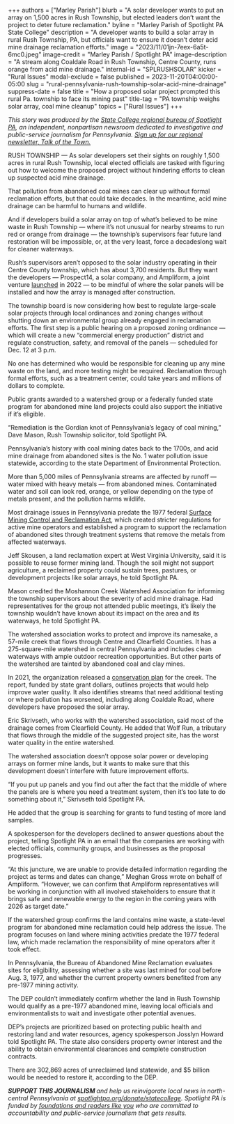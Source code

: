 +++
authors = ["Marley Parish"]
blurb = "A solar developer wants to put an array on 1,500 acres in Rush Township, but elected leaders don’t want the project to deter future reclamation."
byline = "Marley Parish of Spotlight PA State College"
description = "A developer wants to build a solar array in rural Rush Township, PA, but officials want to ensure it doesn’t deter acid mine drainage reclamation efforts."
image = "2023/11/01jn-7eex-6a5t-6mc0.jpeg"
image-credit = "Marley Parish / Spotlight PA"
image-description = "A stream along Coaldale Road in Rush Township, Centre County, runs orange from acid mine drainage."
internal-id = "SPLRUSHSOLAR"
kicker = "Rural Issues"
modal-exclude = false
published = 2023-11-20T04:00:00-05:00
slug = "rural-pennsylvania-rush-township-solar-acid-mine-drainage"
suppress-date = false
title = "How a proposed solar project prompted this rural Pa. township to face its mining past"
title-tag = "PA township weighs solar array, coal mine cleanup"
topics = ["Rural Issues"]
+++

<em>This story was produced by the </em><a href="https://www.spotlightpa.org/statecollege"><em>State College regional bureau of Spotlight PA</em></a><em>, an independent, nonpartisan newsroom dedicated to investigative and public-service journalism for Pennsylvania. </em><a href="https://www.spotlightpa.org/newsletters/talkofthetown"><em>Sign up for our regional newsletter, Talk of the Town.</em></a>

RUSH TOWNSHIP — As solar developers set their sights on roughly 1,500 acres in rural Rush Township, local elected officials are tasked with figuring out how to welcome the proposed project without hindering efforts to clean up suspected acid mine drainage.

That pollution from abandoned coal mines can clear up without formal reclamation efforts, but that could take decades. In the meantime, acid mine drainage can be harmful to humans and wildlife.

And if developers build a solar array on top of what’s believed to be mine waste in Rush Township — where it’s not unusual for nearby streams to run red or orange from drainage — the township’s supervisors fear future land restoration will be impossible, or, at the very least, force a decadeslong wait for cleaner waterways.

Rush’s supervisors aren’t opposed to the solar industry operating in their Centre County township, which has about 3,700 residents. But they want the developers — Prospect14, a solar company, and Ampliform, a joint venture <a href="https://www.prnewswire.com/news-releases/new-joint-venture-formed-by-prospect14-and-investment-and-operating-partners-to-develop-utility-scale-solar-projects-301625588.html">launched</a> in 2022 — to be mindful of where the solar panels will be installed and how the array is managed after construction.

The township board is now considering how best to regulate large-scale solar projects through local ordinances and zoning changes without shutting down an environmental group already engaged in reclamation efforts. The first step is a public hearing on a proposed zoning ordinance — which will create a new “commercial energy production” district and regulate construction, safety, and removal of the panels — scheduled for Dec. 12 at 3 p.m.

<script src="https://www.spotlightpa.org/embed.js" async></script><div data-spl-embed-version="1" data-spl-src="https://www.spotlightpa.org/embeds/newsletter/?cta=Sign%20up%20for%20our%20new%20regional%20newsletter%2C%20%3Cb%3ETalk%20of%20the%20Town%3C%2Fb%3E%2C%20and%20get%20all%20the%20news%20and%20notes%20from%20State%20College%20and%20north-central%20PA.&button=Sign%20Up%20Now&preselect=state_college&eyebrow=DON'T%20MISS%20A%20BEAT"></div>

No one has determined who would be responsible for cleaning up any mine waste on the land, and more testing might be required. Reclamation through formal efforts, such as a treatment center, could take years and millions of dollars to complete.

Public grants awarded to a watershed group or a federally funded state program for abandoned mine land projects could also support the initiative if it’s eligible.

“Remediation is the Gordian knot of Pennsylvania’s legacy of coal mining,” Dave Mason, Rush Township solicitor, told Spotlight PA.

Pennsylvania’s history with coal mining dates back to the 1700s, and acid mine drainage from abandoned sites is the No. 1 water pollution issue statewide, according to the state Department of Environmental Protection.

More than 5,000 miles of Pennsylvania streams are affected by runoff — water mixed with heavy metals&nbsp;— from abandoned mines. Contaminated water and soil can look red, orange, or yellow depending on the type of metals present, and the pollution harms wildlife.

Most drainage issues in Pennsylvania predate the 1977 federal <a href="https://www.nps.gov/subjects/energyminerals/smcra.htm">Surface Mining Control and Reclamation Act</a>, which created stricter regulations for active mine operators and established a program to support the reclamation of abandoned sites through treatment systems that remove the metals from affected waterways.

Jeff Skousen, a land reclamation expert at West Virginia University, said it is possible to reuse former mining land. Though the soil might not support agriculture, a reclaimed property could sustain trees, pastures, or development projects like solar arrays, he told Spotlight PA.

Mason credited the Moshannon Creek Watershed Association for informing the township supervisors about the severity of acid mine drainage. Had representatives for the group not attended public meetings, it’s likely the township wouldn’t have known about its impact on the area and its waterways, he told Spotlight PA.

The watershed association works to protect and improve its namesake, a 57-mile creek that flows through Centre and Clearfield Counties. It has a 275-square-mile watershed in central Pennsylvania and includes clean waterways with ample outdoor recreation opportunities. But other parts of the watershed are tainted by abandoned coal and clay mines.

In 2021, the organization released a <a href="https://img1.wsimg.com/blobby/go/0177447b-bfc3-47af-8384-13e843b343fa/downloads/MoshannonCreekColdwaterConservationPlanSept28R.pdf?ver=1682801360493">conservation plan</a> for the creek. The report, funded by state grant dollars, outlines projects that would help improve water quality. It also identifies streams that need additional testing or where pollution has worsened, including along Coaldale Road, where developers have proposed the solar array.

Eric Skrivseth, who works with the watershed association, said most of the drainage comes from Clearfield County. He added that Wolf Run, a tributary that flows through the middle of the suggested project site, has the worst water quality in the entire watershed.

The watershed association doesn’t oppose solar power or developing arrays on former mine lands, but it wants to make sure that this development doesn’t interfere with future improvement efforts.

“If you put up panels and you find out after the fact that the middle of where the panels are is where you need a treatment system, then it’s too late to do something about it,” Skrivseth told Spotlight PA.

He added that the group is searching for grants to fund testing of more land samples.

A spokesperson for the developers declined to answer questions about the project, telling Spotlight PA in an email that the companies are working with elected officials, community groups, and businesses as the proposal progresses.

“At this juncture, we are unable to provide detailed information regarding the project as terms and dates can change,” Meghan Gross wrote on behalf of Ampliform. “However, we can confirm that Ampliform representatives will be working in conjunction with all involved stakeholders to ensure that it brings safe and renewable energy to the region in the coming years with 2026 as target date.”

<script src="https://www.spotlightpa.org/embed.js" async></script><div data-spl-embed-version="1" data-spl-src="https://www.spotlightpa.org/embeds/donate/"></div>

If the watershed group confirms the land contains mine waste, a state-level program for abandoned mine reclamation could help address the issue. The program focuses on land where mining activities predate the 1977 federal law, which made reclamation the responsibility of mine operators after it took effect.

In Pennsylvania, the Bureau of Abandoned Mine Reclamation evaluates sites for eligibility, assessing whether a site was last mined for coal before Aug. 3, 1977, and whether the current property owners benefited from any pre-1977 mining activity.

The DEP couldn’t immediately confirm whether the land in Rush Township would qualify as a pre-1977 abandoned mine, leaving local officials and environmentalists to wait and investigate other potential avenues.

DEP’s projects are prioritized based on protecting public health and restoring land and water resources, agency spokesperson Josslyn Howard told Spotlight PA. The state also considers property owner interest and the ability to obtain environmental clearances and complete construction contracts.

There are 302,869 acres of unreclaimed land statewide, and $5 billion would be needed to restore it, according to the DEP.

<strong><em>SUPPORT THIS JOURNALISM </em></strong><em>and help us reinvigorate local news in north-central Pennsylvania at </em><a href="http://spotlightpa.org/donate/statecollege"><em>spotlightpa.org/donate/statecollege</em></a><em>. Spotlight PA is funded by </em><a href="https://www.spotlightpa.org/support"><em>foundations and readers like you</em></a><em> who are committed to accountability and public-service journalism that gets results.</em>

